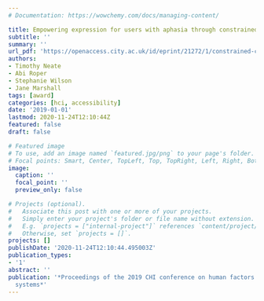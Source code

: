 ```yaml
---
# Documentation: https://wowchemy.com/docs/managing-content/

title: Empowering expression for users with aphasia through constrained creativity
subtitle: ''
summary: ''
url_pdf: 'https://openaccess.city.ac.uk/id/eprint/21272/1/constrained-creativity-chi2019.pdf'
authors:
- Timothy Neate
- Abi Roper
- Stephanie Wilson
- Jane Marshall
tags: [award]
categories: [hci, accessibility]
date: '2019-01-01'
lastmod: 2020-11-24T12:10:44Z
featured: false
draft: false

# Featured image
# To use, add an image named `featured.jpg/png` to your page's folder.
# Focal points: Smart, Center, TopLeft, Top, TopRight, Left, Right, BottomLeft, Bottom, BottomRight.
image:
  caption: ''
  focal_point: ''
  preview_only: false

# Projects (optional).
#   Associate this post with one or more of your projects.
#   Simply enter your project's folder or file name without extension.
#   E.g. `projects = ["internal-project"]` references `content/project/deep-learning/index.md`.
#   Otherwise, set `projects = []`.
projects: []
publishDate: '2020-11-24T12:10:44.495003Z'
publication_types:
- '1'
abstract: ''
publication: '*Proceedings of the 2019 CHI conference on human factors in computing
  systems*'
---
```

